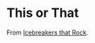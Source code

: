 # This or That

From [Icebreakers that Rock](https://www.cultofpedagogy.com/classroom-icebreakers/).

